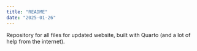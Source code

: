 ```yaml
---
title: "README"
date: "2025-01-26"
---
```


Repository for all files for updated website, built with Quarto (and a lot of help from the internet).